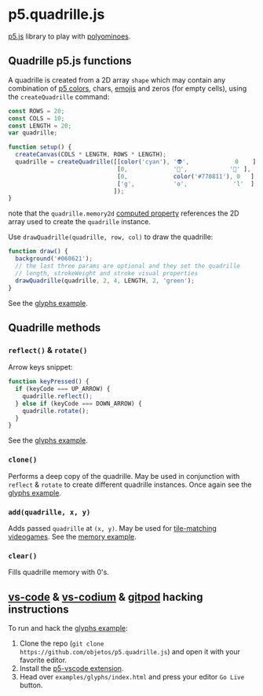 # p5.quadrille.js

[p5.js](https://p5js.org/) library to play with [polyominoes](https://en.wikipedia.org/wiki/Polyomino).

## Quadrille p5.js functions

A quadrille is created from a 2D array `shape` which may contain any combination of [p5 colors](https://p5js.org/reference/#/p5.Color), chars, [emojis](https://emojipedia.org/) and zeros (for empty cells), using the `createQuadrille` command:

```js
const ROWS = 20;
const COLS = 10;
const LENGTH = 20;
var quadrille;

function setup() {
  createCanvas(COLS * LENGTH, ROWS * LENGTH);
  quadrille = createQuadrille([[color('cyan'), '👽',             0    ],
                               [0,             '🤔',            '🙈' ],
                               [0,             color('#770811'), 0   ],
                               ['g',           'o',             'l'  ]
                              ]);
}
```

note that the `quadrille.memory2d` [computed property](https://www.w3schools.com/js/js_object_accessors.asp) references the 2D array used to create the `quadrille` instance.

Use `drawQuadrille(quadrille, row, col)` to draw the quadrille:

```js
function draw() {
  background('#060621');
  // the last three params are optional and they set the quadrille
  // length, strokeWeight and stroke visual properties
  drawQuadrille(quadrille, 2, 4, LENGTH, 2, 'green');
}
```

See the [glyphs example](https://github.com/objetos/p5.quadrille.js/blob/master/examples/glyphs/sketch.js).

## Quadrille methods

### `reflect()` & `rotate()`

Arrow keys snippet:

```js
function keyPressed() {
  if (keyCode === UP_ARROW) {
    quadrille.reflect();
  } else if (keyCode === DOWN_ARROW) {
    quadrille.rotate();
  }
}
```

See the [glyphs example](https://github.com/objetos/p5.quadrille.js/blob/master/examples/glyphs/sketch.js).

### `clone()`

Performs a deep copy of the quadrille. May be used in conjunction with `reflect` & `rotate` to create different quadrille instances. Once again see the [glyphs example](https://github.com/objetos/p5.quadrille.js/blob/master/examples/glyphs/sketch.js).

### `add(quadrille, x, y)`

Adds passed `quadrille` at `(x, y)`. May be used for [tile-matching videogames](https://en.wikipedia.org/wiki/Tile-matching_video_game). See the [memory example](https://github.com/objetos/p5.quadrille.js/tree/master/examples/memory).

### `clear()`

Fills quadrille memory with 0's.

## [vs-code](https://code.visualstudio.com/) & [vs-codium](https://vscodium.com/) & [gitpod](https://www.gitpod.io/) hacking instructions

To run and hack the [glyphs example](https://github.com/objetos/p5.quadrille.js/blob/master/examples/glyphs/sketch.js):

1. Clone the repo (`git clone https://github.com/objetos/p5.quadrille.js`) and open it with your favorite editor.
2. Install the [p5-vscode extension](https://marketplace.visualstudio.com/items?itemName=samplavigne.p5-vscode).
3. Head over `examples/glyphs/index.html` and press your editor `Go Live` button.